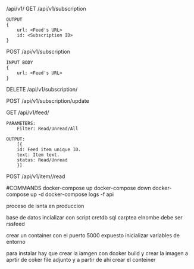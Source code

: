 /api/v1/
GET /api/v1/subscription
```angular2html
OUTPUT
{
    url: <Feed's URL>
    id: <Subscription ID>
}
```
POST /api/v1/subscription
```angular2html
INPUT BODY
{
    url: <Feed's URL>
}
```
DELETE /api/v1/subscription/<Subscription ID>

POST /api/v1/subscription/update

GET /api/v1/feed/<Subscription ID>
```angular2html
PARAMETERS: 
    Filter: Read/Unread/All

OUTPUT:
    [{
    id: Feed item unique ID.
    text: Item text.
    status: Read/Unread
    }]
```
POST /api/v1/item/<Item ID>/read


#COMMANDS
docker-compose up
docker-compose down
docker-compose up -d 
docker-compose logs -f api

proceso de isnta en produccion

base de datos incializar con script cretdb sql carptea
elnombe debe ser rssfeed

crear un container con el puerto 5000 expuesto
inicializar variables de entorno

para instalar hay que crear la iamgen con dcoker build y crear la imagen a aprtir de coker file adjunto y a partir de ahi crear el conteiner
